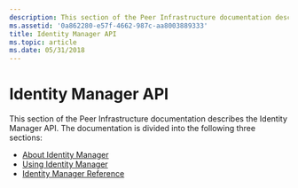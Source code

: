 ```yaml
---
description: This section of the Peer Infrastructure documentation describes the Identity Manager API.
ms.assetid: '0a862280-e57f-4662-987c-aa8003889333'
title: Identity Manager API
ms.topic: article
ms.date: 05/31/2018
---
```


# Identity Manager API

This section of the Peer Infrastructure documentation describes the Identity Manager API. The documentation is divided into the following three sections:

-   [About Identity Manager](about-the-identity-manager-api.md)
-   [Using Identity Manager](using-the-identity-manager-api.md)
-   [Identity Manager Reference](the-identity-manager-api-reference.md)

 

 



